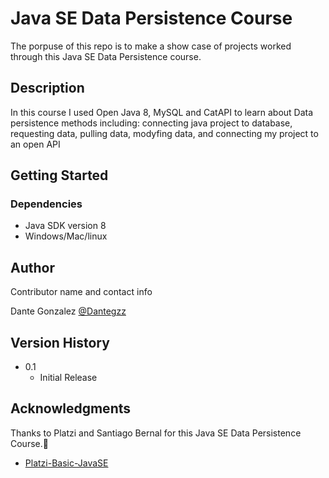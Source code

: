 # Java SE Data Persistence Course

The porpuse of this repo is to make a show case of projects worked through this Java SE Data Persistence course.

## Description

In this course I used Open Java 8, MySQL and CatAPI to learn about Data persistence methods including: connecting java project to database, requesting data, pulling data, modyfing data, and connecting my project to an open API

## Getting Started

### Dependencies

* Java SDK version 8 
* Windows/Mac/linux

## Author

Contributor name and contact info

Dante Gonzalez
[@Dantegzz](https://github.com/Dantegzz)

## Version History

* 0.1
    * Initial Release


## Acknowledgments

Thanks to Platzi and Santiago Bernal for this Java SE Data Persistence Course.🚀
* [Platzi-Basic-JavaSE](https://platzi.com/clases/java-persistencia/)
